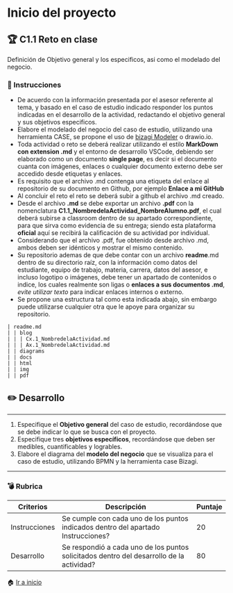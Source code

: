 # Inicio del proyecto

## :trophy: C1.1 Reto en clase

Definición de Objetivo general y los especificos, asi como el modelado del negocio.

### :blue_book: Instrucciones

- De acuerdo con la información presentada por el asesor referente al tema, y basado en el caso de estudio indicado responder los puntos indicadas en el desarrollo de la actividad, redactando el objetivo general y sus objetivos especificos.
- Elabore el modelado del negocio del caso de estudio, utilizando una herramienta CASE, se propone el uso de [bizagi Modeler](https://www.bizagi.com/plataforma/modeler) o drawio.io.
- Toda actividad o reto se deberá realizar utilizando el estilo **MarkDown con extension .md** y el entorno de desarrollo VSCode, debiendo ser elaborado como un documento **single page**, es decir si el documento cuanta con imágenes, enlaces o cualquier documento externo debe ser accedido desde etiquetas y enlaces.
- Es requisito que el archivo .md contenga una etiqueta del enlace al repositorio de su documento en Github, por ejemplo **Enlace a mi GitHub**
- Al concluir el reto el reto se deberá subir a github el archivo .md creado.
- Desde el archivo **.md** se debe exportar un archivo **.pdf** con la nomenclatura **C1.1_NombredelaActividad_NombreAlumno.pdf**, el cual deberá subirse a classroom dentro de su apartado correspondiente, para que sirva como evidencia de su entrega; siendo esta plataforma **oficial** aquí se recibirá la calificación de su actividad por individual.
- Considerando que el archivo .pdf, fue obtenido desde archivo .md, ambos deben ser idénticos y mostrar el mismo contenido.
- Su repositorio ademas de que debe contar con un archivo **readme**.md dentro de su directorio raíz, con la información como datos del estudiante, equipo de trabajo, materia, carrera, datos del asesor, e incluso logotipo o imágenes, debe tener un apartado de contenidos o indice, los cuales realmente son ligas o **enlaces a sus documentos .md**, _evite utilizar texto_ para indicar enlaces internos o externo.
- Se propone una estructura tal como esta indicada abajo, sin embargo puede utilizarse cualquier otra que le apoye para organizar su repositorio.

```
| readme.md
| | blog
| | | Cx.1_NombredelaActividad.md
| | | Ax.1_NombredelaActividad.md
| | diagrams
| | docs
| | html
| | img
| | pdf    
```



## :pencil2: Desarrollo

___

1. Especifique el  **Objetivo general** del caso de estudio, recordándose que se debe indicar lo que se busca con el proyecto.
2. Especifique tres **objetivos específicos**, recordándose que deben ser medibles, cuantificables y logrables.
3. Elabore el diagrama del **modelo del negocio** que se visualiza para el caso de estudio, utilizando BPMN y la herramienta case Bizagi.

___

### :bomb: Rubrica


| Criterios     | Descripción                                                                                  | Puntaje |
| ------------- | -------------------------------------------------------------------------------------------- | ------- |
| Instrucciones | Se cumple con cada uno de los puntos indicados dentro del apartado Instrucciones?            | 20 |
| Desarrollo    | Se respondió a cada uno de los puntos solicitados dentro del desarrollo de la actividad?     | 80      |


:house: [Ir a inicio](https://github.com/mariajsan/Portfolio_AAS)
